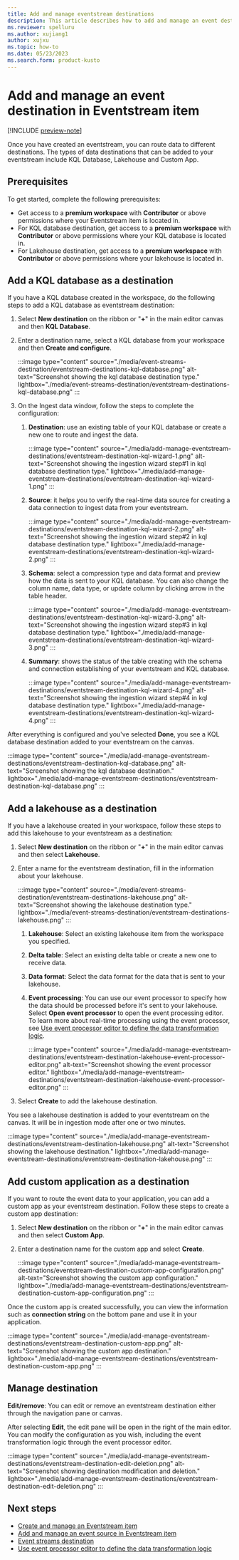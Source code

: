 ```yaml
---
title: Add and manage eventstream destinations
description: This article describes how to add and manage an event destination in an Eventstream item with Microsoft Fabric event streams feature.
ms.reviewer: spelluru
ms.author: xujiang1
author: xujxu
ms.topic: how-to
ms.date: 05/23/2023
ms.search.form: product-kusto
---
```


# Add and manage an event destination in Eventstream item

[!INCLUDE [preview-note](../../includes/preview-note.md)]

Once you have created an eventstream, you can route data to different destinations. The types of data destinations that can be added to your eventstream include KQL Database, Lakehouse and Custom App.

## Prerequisites

To get started, complete the following prerequisites:
- Get access to a **premium workspace** with **Contributor** or above permissions where your Eventstream item is located in.
- For KQL database destination, get access to a **premium workspace** with **Contributor** or above permissions where your KQL database is located in.
- For Lakehouse destination, get access to a **premium workspace** with **Contributor**  or above permissions where your lakehouse is located in.

## Add a KQL database as a destination

If you have a KQL database created in the workspace, do the following steps to add a KQL database as eventstream destination:

1. Select **New destination** on the ribbon or "**+**" in the main editor canvas and then **KQL Database**.  

2. Enter a destination name, select a KQL database from your workspace and then **Create and configure**.

   :::image type="content" source="./media/event-streams-destination/eventstream-destinations-kql-database.png" alt-text="Screenshot showing the kql database destination type." lightbox="./media/event-streams-destination/eventstream-destinations-kql-database.png" :::

3. On the Ingest data window, follow the steps to complete the configuration:
   1. **Destination**: use an existing table of your KQL database or create a new one to route and ingest the data.
   
       :::image type="content" source="./media/add-manage-eventstream-destinations/eventstream-destination-kql-wizard-1.png" alt-text="Screenshot showing the ingestion wizard step#1 in kql database destination type." lightbox="./media/add-manage-eventstream-destinations/eventstream-destination-kql-wizard-1.png" :::

   2. **Source**: it helps you to verify the real-time data source for creating a data connection to ingest data from your eventstream.

       :::image type="content" source="./media/add-manage-eventstream-destinations/eventstream-destination-kql-wizard-2.png" alt-text="Screenshot showing the ingestion wizard step#2 in kql database destination type." lightbox="./media/add-manage-eventstream-destinations/eventstream-destination-kql-wizard-2.png" :::

   3. **Schema**: select a compression type and data format and preview how the data is sent to your KQL database. You can also change the column name, data type, or update column by clicking arrow in the table header.

       :::image type="content" source="./media/add-manage-eventstream-destinations/eventstream-destination-kql-wizard-3.png" alt-text="Screenshot showing the ingestion wizard step#3 in kql database destination type." lightbox="./media/add-manage-eventstream-destinations/eventstream-destination-kql-wizard-3.png" :::

   4. **Summary**: shows the status of the table creating with the schema and connection establishing of your eventstream and KQL database.

       :::image type="content" source="./media/add-manage-eventstream-destinations/eventstream-destination-kql-wizard-4.png" alt-text="Screenshot showing the ingestion wizard step#4 in kql database destination type." lightbox="./media/add-manage-eventstream-destinations/eventstream-destination-kql-wizard-4.png" :::

After everything is configured and you've selected **Done**, you see a KQL database destination added to your eventstream on the canvas.

:::image type="content" source="./media/add-manage-eventstream-destinations/eventstream-destination-kql-database.png" alt-text="Screenshot showing the kql database destination." lightbox="./media/add-manage-eventstream-destinations/eventstream-destination-kql-database.png" :::

## Add a lakehouse as a destination 

If you have a lakehouse created in your workspace, follow these steps to add this lakehouse to your eventstream as a destination:  

1. Select **New destination** on the ribbon or "**+**" in the main editor canvas and then select **Lakehouse**.  

2. Enter a name for the eventstream destination, fill in the information about your lakehouse.

   :::image type="content" source="./media/event-streams-destination/eventstream-destinations-lakehouse.png" alt-text="Screenshot showing the lakehouse destination type." lightbox="./media/event-streams-destination/eventstream-destinations-lakehouse.png" :::
 
   1. **Lakehouse**: Select an existing lakehouse item from the workspace you specified.
   2. **Delta table**: Select an existing delta table or create a new one to receive data.
   3. **Data format**: Select the data format for the data that is sent to your lakehouse.
   4. **Event processing**: You can use our event processor to specify how the data should be processed before it's sent to your lakehouse. Select **Open event processor** to open the event processing editor. To learn more about real-time processing using the event processor, see [Use event processor editor to define the data transformation logic](./process-events-using-event-processor-editor.md).
   
      :::image type="content" source="./media/add-manage-eventstream-destinations/eventstream-destination-lakehouse-event-processor-editor.png" alt-text="Screenshot showing the event processor editor." lightbox="./media/add-manage-eventstream-destinations/eventstream-destination-lakehouse-event-processor-editor.png" :::

3. Select **Create** to add the lakehouse destination.

You see a lakehouse destination is added to your eventstream on the canvas. It will be in ingestion mode after one or two minutes.

:::image type="content" source="./media/add-manage-eventstream-destinations/eventstream-destination-lakehouse.png" alt-text="Screenshot showing the lakehouse destination." lightbox="./media/add-manage-eventstream-destinations/eventstream-destination-lakehouse.png" :::

## Add custom application as a destination

If you want to route the event data to your application, you can add a custom app as your eventstream destination. Follow these steps to create a custom app destination:  

1. Select **New destination** on the ribbon or "**+**" in the main editor canvas and then select **Custom App**.

2. Enter a destination name for the custom app and select **Create**. 

   :::image type="content" source="./media/add-manage-eventstream-destinations/eventstream-destination-custom-app-configuration.png" alt-text="Screenshot showing the custom app configuration." lightbox="./media/add-manage-eventstream-destinations/eventstream-destination-custom-app-configuration.png" :::

Once the custom app is created successfully, you can view the information such as **connection string** on the bottom pane and use it in your application.

:::image type="content" source="./media/add-manage-eventstream-destinations/eventstream-destination-custom-app.png" alt-text="Screenshot showing the custom app destination." lightbox="./media/add-manage-eventstream-destinations/eventstream-destination-custom-app.png" :::


## Manage destination 

**Edit/remove**: You can edit or remove an eventstream destination either through the navigation pane or canvas.

After selecting **Edit**, the edit pane will be open in the right of the main editor. You can modify the configuration as you wish, including the event transformation logic through the event processor editor.

:::image type="content" source="./media/add-manage-eventstream-destinations/eventstream-destination-edit-deletion.png" alt-text="Screenshot showing destination modification and deletion." lightbox="./media/add-manage-eventstream-destinations/eventstream-destination-edit-deletion.png" :::


## Next steps

- [Create and manage an Eventstream item](./create-manage-an-eventstream.md)
- [Add and manage an event source in Eventstream item](./add-manage-eventstream-sources.md)
- [Event streams destination](./event-streams-destination.md)
- [Use event processor editor to define the data transformation logic](./process-events-using-event-processor-editor.md)